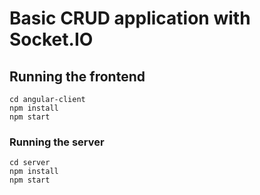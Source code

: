 # Basic CRUD application with Socket.IO


## Running the frontend

```
cd angular-client
npm install
npm start
```

### Running the server

```
cd server
npm install
npm start
```
